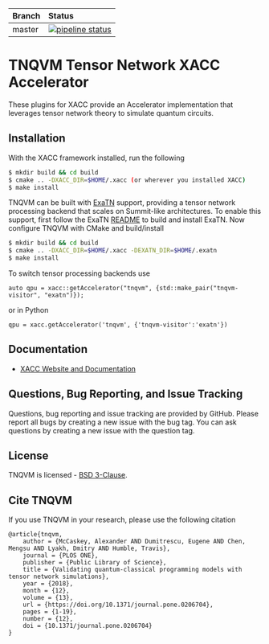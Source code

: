 | Branch | Status |
|:-------|:-------|
|master | [![pipeline status](https://code.ornl.gov/qci/tnqvm/badges/master/pipeline.svg)](https://code.ornl.gov/qci/tnqvm/commits/master) |


# TNQVM Tensor Network XACC Accelerator
These plugins for XACC provide an Accelerator implementation that leverages tensor network theory to simulate quantum circuits.

Installation
------------
With the XACC framework installed, run the following
```bash
$ mkdir build && cd build
$ cmake .. -DXACC_DIR=$HOME/.xacc (or wherever you installed XACC)
$ make install
```

TNQVM can be built with [ExaTN](https://github.com/ornl-qci/exatn) support, providing a tensor network processing backend that scales on Summit-like architectures. To enable this support, first follow the ExaTN [README](https://github.com/ORNL-QCI/exatn/blob/devel/README.md) to build and install ExaTN. Now configure TNQVM with CMake and build/install
```bash
$ mkdir build && cd build
$ cmake .. -DXACC_DIR=$HOME/.xacc -DEXATN_DIR=$HOME/.exatn
$ make install
```
To switch tensor processing backends use 
```
auto qpu = xacc::getAccelerator("tnqvm", {std::make_pair("tnqvm-visitor", "exatn")});
```
or in Python
```
qpu = xacc.getAccelerator('tnqvm', {'tnqvm-visitor':'exatn'})
```

Documentation
-------------

* [XACC Website and Documentation ](https://xacc.readthedocs.io)

Questions, Bug Reporting, and Issue Tracking
--------------------------------------------

Questions, bug reporting and issue tracking are provided by GitHub. Please
report all bugs by creating a new issue with the bug tag. You can ask
questions by creating a new issue with the question tag.

License
-------

TNQVM is licensed - [BSD 3-Clause](LICENSE).


Cite TNQVM
----------
If you use TNQVM in your research, please use the following citation
```
@article{tnqvm,
    author = {McCaskey, Alexander AND Dumitrescu, Eugene AND Chen, Mengsu AND Lyakh, Dmitry AND Humble, Travis},
    journal = {PLOS ONE},
    publisher = {Public Library of Science},
    title = {Validating quantum-classical programming models with tensor network simulations},
    year = {2018},
    month = {12},
    volume = {13},
    url = {https://doi.org/10.1371/journal.pone.0206704},
    pages = {1-19},
    number = {12},
    doi = {10.1371/journal.pone.0206704}
}
```
